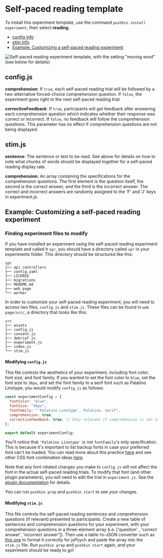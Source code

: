 # Self-paced reading template

To install this experiment template, use the command `pushkin install experiment`, then select **reading**.

- [config info](self-paced-reading-template.md#config-js)
- [stim info](self-paced-reading-template.md#stim-js)
- [Example: Customizing a self-paced reading experiment](self-paced-reading-template.md#example-customizing-a-self-paced-reading-experiment)

![Self-paced reading experiment template, with the setting "moving word" (see below for details)](../../.gitbook/assets/ezgif.com-video-to-gif-7-.gif)

## config.js

**comprehension**: If `true`, each self-paced reading trial will be followed by a two-alternative forced-choice comprehension question. If `false`, the experiment goes right to the next self-paced reading trial.

**correctiveFeedback**: If `true`, participants will get feedback after answering each comprehension question which indicates whether their response was correct or incorrect. If `false`, no feedback will follow the comprehension questions. This parameter has no effect if comprehension questions are not being displayed.

## stim.js

**sentence**: The sentence or text to be read. See above for details on how to note what chunks of words should be displayed together for a self-paced reading display rate.

**comprehension**: An array containing the specifications for the comprehension questions. The first element is the question itself, the second is the correct answer, and the third is the incorrect answer. The correct and incorrect answers are randomly assigned to the 'F' and 'J' keys in experiment.js.

## Example: Customizing a self-paced reading experiment

### Finding experiment files to modify

If you have installed an experiment using the self-paced reading experiment template and called it `spr`, you should have a directory called `spr` in your experiments folder. This directory should be structured like this:

```example
spr
├── api controllers
├── config.yaml
├── LICENSE
├── migrations
├── README.md
├── web page
└── worker
```

In order to customize your self-paced reading experiment, you will need to access two files, `config.js` and `stim.js`. These files can be found in `web page/src/`, a directory that looks like this:

```example
src
├── assets
├── config.js
├── consent.js
├── debrief.js
├── experiment.js
├── index.js
└── stim.js
```

#### Modifying `config.js`

This file controls the aesthetics of your experiment, including font color, font size, and font family. If you wanted to set the font color to `blue`, set the font size to `36px`, and set the font family to a serif font such as Palatino Linotype, you would modify `config.js` as follows:

```javascript
const experimentConfig = {
  fontColor: "blue",
  fontSize: "36px",
  fontFamily: "'Palatino Linotype', Palatino, serif",
  comprehension: true,
  correctiveFeedback: true, // Only relevant if comprehension is set to true
};

export default experimentConfig;
```

You'll notice that `'Palatino Linotype'` is not `fontFamily`'s only specification. This is because it's important to list backup fonts in case your preferred font can't be loaded. You can read more about this practice [here](https://discuss.codecademy.com/t/how-many-fallback-fonts-should-i-have/363586) and see other CSS font combination ideas [here](https://www.w3schools.com/cssref/css_websafe_fonts.asp).

Note that any font-related changes you make to `config.js` will not affect the font in the actual self-paced reading trials. To modify that font (and other plugin parameters), you will need to edit the trial in `experiment.js`. See the [plugin documentation](https://github.com/jspsych/jspsych-contrib/blob/main/packages/plugin-self-paced-reading/docs/jspsych-self-paced-reading.md) for details.

You can run `pushkin prep` and `pushkin start` to see your changes.

#### Modifying `stim.js`

This file controls the self-paced reading sentences and comprehension questions (if relevant) presented to participants. Create a new table of sentences and comprehension questions for your experiment, with your comprehension questions in a three-element array (i.e. ['question' , 'correct answer', 'incorrect answer']). Then use a table-to-JSON converter such as [this one](https://tableconvert.com/) to format it correctly for jsPsych and paste the array into the `stim.js` file. Run `pushkin prep` and `pushkin start` again, and your experiment should be ready to go!
